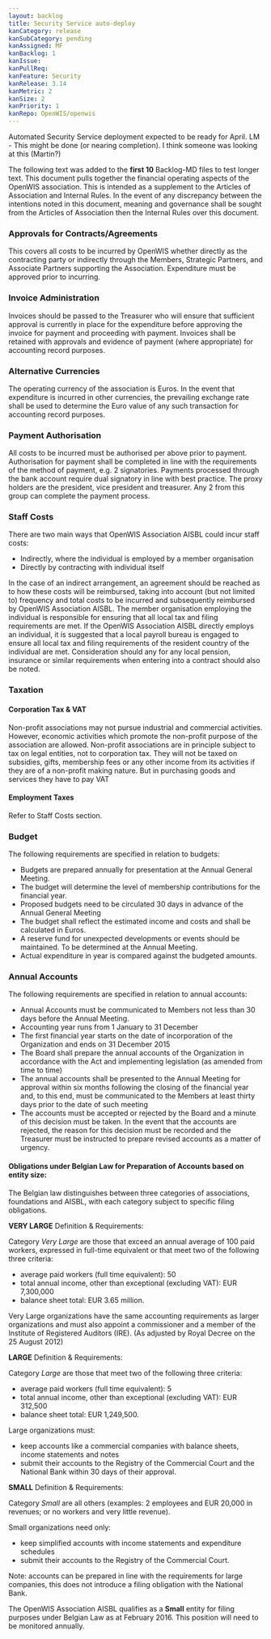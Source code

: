 ```yaml
---
layout: backlog
title: Security Service auto-deploy
kanCategory: release
kanSubCategory: pending
kanAssigned: MF
kanBacklog: 1
kanIssue:
kanPullReq:
kanFeature: Security
kanRelease: 3.14
kanMetric: 2
kanSize: 2
kanPriority: 1
kanRepo: OpenWIS/openwis
---
```


Automated Security Service deployment expected to be ready for April. LM - This might be done (or nearing completion). I think someone was looking at this (Martin?)

The following text was added to the **first 10** Backlog-MD files to test longer text. This document pulls together the financial operating aspects of the OpenWIS association. This is intended as a supplement to the Articles of Association and Internal Rules. In the event of any discrepancy between the intentions noted in this document, meaning and governance shall be sought from the Articles of Association then the Internal Rules over this document.

### Approvals for Contracts/Agreements
This covers all costs to be incurred by OpenWIS whether directly as the contracting party or indirectly through the Members, Strategic Partners, and Associate Partners supporting the Association. Expenditure must be approved prior to incurring.

### Invoice Administration
Invoices should be passed to the Treasurer who will ensure that sufficient approval is currently in place for the expenditure before approving the invoice for payment and proceeding with payment. Invoices shall be retained with approvals and evidence of payment (where appropriate) for accounting record purposes.

### Alternative Currencies
The operating currency of the association is Euros. In the event that expenditure is incurred in other currencies, the prevailing exchange rate shall be used to determine the Euro value of any such transaction for accounting record purposes.

### Payment Authorisation
All costs to be incurred must be authorised per above prior to payment. Authorisation for payment shall be completed in line with the requirements of the method of payment, e.g. 2 signatories. Payments processed through the bank account require dual signatory in line with best practice. The proxy holders are the president, vice president and treasurer. Any 2 from this group can complete the payment process.

### Staff Costs
There are two main ways that OpenWIS Association AISBL could incur staff costs:

- Indirectly, where the individual is employed by a member organisation
- Directly by contracting with individual itself

In the case of an indirect arrangement, an agreement should be reached as to how these costs will be reimbursed, taking into account (but not limited to) frequency and total costs to be incurred and subsequently reimbursed by OpenWIS Association AISBL. The member organisation employing the individual is responsible for ensuring that all local tax and filing requirements are met.
If the OpenWIS Association AISBL directly employs an individual, it is suggested that a local payroll bureau is engaged to ensure all local tax and filing requirements of the resident country of the individual are met. Consideration should any for any local pension, insurance or similar requirements when entering into a contract should also be noted.

### Taxation

#### Corporation Tax & VAT
Non-profit associations may not pursue industrial and commercial activities. However, economic
activities which promote the non-profit purpose of the association are allowed. Non-profit
associations are in principle subject to tax on legal entities, not to corporation tax. They will not be
taxed on subsidies, gifts, membership fees or any other income from its activities if they are of a
non-profit making nature. But in purchasing goods and services they have to pay VAT

#### Employment Taxes
Refer to Staff Costs section.

### Budget
The following requirements are specified in relation to budgets:

- Budgets are prepared annually for presentation at the Annual General Meeting.
- The budget will determine the level of membership contributions for the financial year.
- Proposed budgets need to be circulated 30 days in advance of the Annual General Meeting
- The budget shall reflect the estimated income and costs and shall be calculated in Euros.
- A reserve fund for unexpected developments or events should be maintained. To be determined at the Annual Meeting.
- Actual expenditure in year is compared against the budgeted amounts.

### Annual Accounts
The following requirements are specified in relation to annual accounts:

- Annual Accounts must be communicated to Members not less than 30 days before the Annual Meeting.
- Accounting year runs from 1 January to 31 December
- The first financial year starts on the date of incorporation of the Organization and ends on 31 December 2015
- The Board shall prepare the annual accounts of the Organization in accordance with the Act and implementing legislation (as amended from time to time)
- The annual accounts shall be presented to the Annual Meeting for approval within six months following the closing of the financial year and, to this end, must be communicated to the Members at least thirty days prior to the date of such meeting
- The accounts must be accepted or rejected by the Board and a minute of this decision must be taken. In the event that the accounts are rejected, the reason for this decision must be recorded and the Treasurer must be instructed to prepare revised accounts as a matter of urgency.

#### Obligations under Belgian Law for Preparation of Accounts based on entity size:
The Belgian law distinguishes between three categories of associations, foundations and AISBL, with each category subject to specific filing obligations.

**VERY LARGE** Definition & Requirements:

Category _Very Large_ are those that exceed an annual average of 100 paid workers, expressed in full-time equivalent or that meet two of the following three criteria:

- average paid workers (full time equivalent): 50
- total annual income, other than exceptional (excluding VAT): EUR 7,300,000
- balance sheet total: EUR 3.65 million.

Very Large organizations have the same accounting requirements as larger organizations and must also appoint a commissioner and a member of the Institute of Registered Auditors (IRE).
 (As adjusted by Royal Decree on the 25 August 2012)

**LARGE** Definition & Requirements:

Category _Large_ are those that meet two of the following three criteria:

- average paid workers (full time equivalent): 5
- total annual income, other than exceptional (excluding VAT): EUR 312,500
- balance sheet total: EUR 1,249,500.

Large organizations must:

- keep accounts like a commercial companies with balance sheets, income statements and notes
- submit their accounts to the Registry of the Commercial Court and the National Bank within 30 days of their approval.

**SMALL** Definition & Requirements:

Category _Small_ are all others (examples: 2 employees and EUR 20,000 in revenues; or no workers and very little revenue).

Small organizations need only:

- keep simplified accounts with income statements and expenditure schedules
- submit their accounts to the Registry of the Commercial Court.

Note: accounts can be prepared in line with the requirements for large companies, this does not introduce a filing obligation with the National Bank.

The OpenWIS Association AISBL qualifies as a **Small** entity for filing purposes under Belgian Law as at February 2016. This position will need to be monitored annually.
